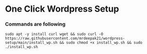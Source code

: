 # One Click Wordpress Setup

### Commands are following
```sudo apt -y install curl wget && sudo curl -O https://raw.githubusercontent.com/mrdeepak21/wordpress-setup/main/install_wp.sh && sudo chmod +x install_wp.sh && sudo ./install_wp.sh```